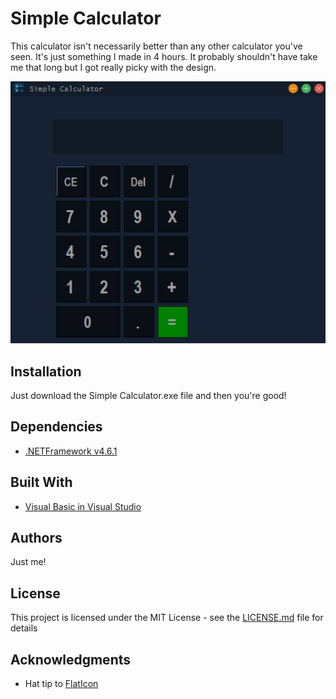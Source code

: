 # Simple Calculator

This calculator isn't necessarily better than any other calculator you've seen. It's just something I made in 4 hours. It probably shouldn't have take me that long but I got really picky with the design.

![github](https://github.com/aaronbenjamin1/simplecalculator/blob/master/images/aaronscalculator.png)

## Installation

Just download the Simple Calculator.exe file and then you're good!

## Dependencies
* [.NETFramework v4.6.1](https://www.microsoft.com/en-us/download/details.aspx?id=49982)

## Built With

* [Visual Basic in Visual Studio](https://visualstudio.microsoft.com/)

## Authors

Just me!

## License

This project is licensed under the MIT License - see the [LICENSE.md](LICENSE.md) file for details

## Acknowledgments

* Hat tip to [FlatIcon](https://www.flaticon.com/)
